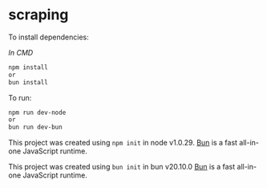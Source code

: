 # scraping

To install dependencies:

*In CMD*

```bash
npm install
or
bun install
```

To run:

```bash
npm run dev-node
or
bun run dev-bun
```
This project was created using `npm init` in node v1.0.29. [Bun](https://bun.sh) is a fast all-in-one JavaScript runtime.

This project was created using `bun init` in bun v20.10.0 [Bun](https://nodejs.org/en) is a fast all-in-one JavaScript runtime.

